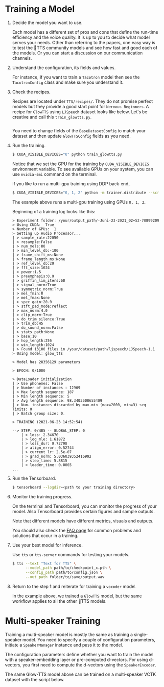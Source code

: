 # Training a Model

1. Decide the model you want to use.

    Each model has a different set of pros and cons that define the run-time efficiency and the voice quality. It is up to you to decide what model serves your needs. Other than referring to the papers, one easy way is to test the 🐸TTS
    community models and see how fast and good each of the models. Or you can start a discussion on our communication channels.

2. Understand the configuration, its fields and values.

    For instance, if you want to train a `Tacotron` model then see the `TacotronConfig` class and make sure you understand it.

3. Check the recipes.

    Recipes are located under `TTS/recipes/`. They do not promise perfect models but they provide a good start point for
    `Nervous Beginners`.
    A recipe for `GlowTTS` using `LJSpeech` dataset looks like below. Let's be creative and call this `train_glowtts.py`.

    ```{literalinclude} ../../recipes/ljspeech/glow_tts/train_glowtts.py
    ```

    You need to change fields of the `BaseDatasetConfig` to match your dataset and then update `GlowTTSConfig`
    fields as you need.

 4. Run the training.

    ```bash
    $ CUDA_VISIBLE_DEVICES="0" python train_glowtts.py
    ```

    Notice that we set the GPU for the training by `CUDA_VISIBLE_DEVICES` environment variable.
    To see available GPUs on your system, you can use `nvidia-smi` command on the terminal.

    If you like to run a multi-gpu training using DDP back-end,

    ```bash
    $ CUDA_VISIBLE_DEVICES="0, 1, 2" python -m trainer.distribute --script <path_to_your_script>/train_glowtts.py
    ```

    The example above runs a multi-gpu training using GPUs `0, 1, 2`.

    Beginning of a training log looks like this:

    ```console
    > Experiment folder: /your/output_path/-Juni-23-2021_02+52-78899209
    > Using CUDA:  True
    > Number of GPUs:  1
    > Setting up Audio Processor...
    | > sample_rate:22050
    | > resample:False
    | > num_mels:80
    | > min_level_db:-100
    | > frame_shift_ms:None
    | > frame_length_ms:None
    | > ref_level_db:20
    | > fft_size:1024
    | > power:1.5
    | > preemphasis:0.0
    | > griffin_lim_iters:60
    | > signal_norm:True
    | > symmetric_norm:True
    | > mel_fmin:0
    | > mel_fmax:None
    | > spec_gain:20.0
    | > stft_pad_mode:reflect
    | > max_norm:4.0
    | > clip_norm:True
    | > do_trim_silence:True
    | > trim_db:45
    | > do_sound_norm:False
    | > stats_path:None
    | > base:10
    | > hop_length:256
    | > win_length:1024
    | > Found 13100 files in /your/dataset/path/ljspeech/LJSpeech-1.1
    > Using model: glow_tts

    > Model has 28356129 parameters

    > EPOCH: 0/1000

    > DataLoader initialization
    | > Use phonemes: False
    | > Number of instances : 12969
    | > Max length sequence: 187
    | > Min length sequence: 5
    | > Avg length sequence: 98.3403500655409
    | > Num. instances discarded by max-min (max=2000, min=3) seq limits: 0
    | > Batch group size: 0.

    > TRAINING (2021-06-23 14:52:54)

    --> STEP: 0/405 -- GLOBAL_STEP: 0
        | > loss: 2.34670
        | > log_mle: 1.61872
        | > loss_dur: 0.72798
        | > align_error: 0.52744
        | > current_lr: 2.5e-07
        | > grad_norm: 5.036039352416992
        | > step_time: 5.8815
        | > loader_time: 0.0065
    ...
    ```

5. Run the Tensorboard.

    ```bash
    $ tensorboard --logdir=<path to your training directory>
    ```

6. Monitor the training progress.

    On the terminal and Tensorboard, you can monitor the progress of your model. Also Tensorboard provides certain figures and sample outputs.

    Note that different models have different metrics, visuals and outputs.

    You should also check the [FAQ page](https://github.com/coqui-ai/TTS/wiki/FAQ) for common problems and solutions
    that occur in a training.

7. Use your best model for inference.

    Use `tts` or `tts-server` commands for testing your models.

    ```bash
    $ tts --text "Text for TTS" \
          --model_path path/to/checkpoint_x.pth \
          --config_path path/to/config.json \
          --out_path folder/to/save/output.wav
    ```

8. Return to the step 1 and reiterate for training a `vocoder` model.

    In the example above, we trained a `GlowTTS` model, but the same workflow applies to all the other 🐸TTS models.


# Multi-speaker Training

Training a multi-speaker model is mostly the same as training a single-speaker model.
You need to specify a couple of configuration parameters, initiate a `SpeakerManager` instance and pass it to the model.

The configuration parameters define whether you want to train the model with a speaker-embedding layer or pre-computed
d-vectors. For using d-vectors, you first need to compute the d-vectors using the `SpeakerEncoder`.

The same Glow-TTS model above can be trained on a multi-speaker VCTK dataset with the script below.

```{literalinclude} ../../recipes/vctk/glow_tts/train_glow_tts.py
```
